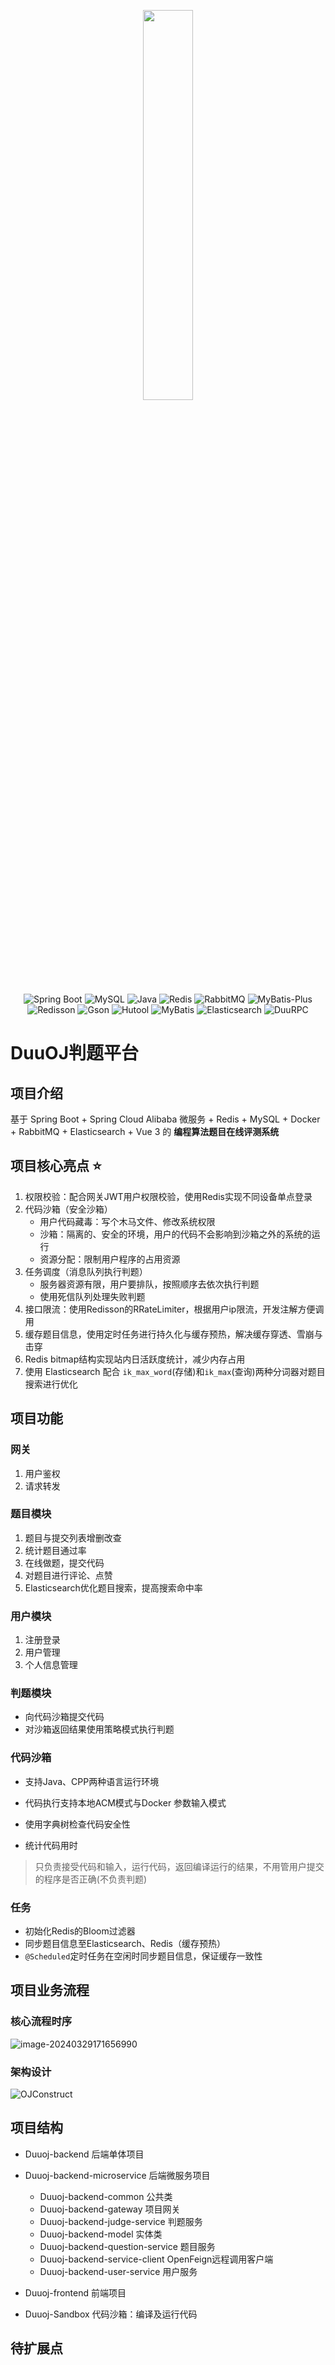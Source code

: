  <p align=center><img src="https://cdn.jsdelivr.net/gh/0oHo0/Picture@main/img/202312181036449.jpg#pic_center" style="width: 40%;" /></p>
<p align="center">
<a>
    <img src="https://img.shields.io/badge/Spring Boot-2.7.2-brightgreen.svg" alt="Spring Boot">
    <img src="https://img.shields.io/badge/MySQL-8.0.20-orange.svg" alt="MySQL">
    <img src="https://img.shields.io/badge/Java-1.8-blue.svg" alt="Java">
    <img src="https://img.shields.io/badge/Redis-5.0.14-red.svg" alt="Redis">
    <img src="https://img.shields.io/badge/RabbitMQ-3.9.11-orange.svg" alt="RabbitMQ">
    <img src="https://img.shields.io/badge/MyBatis--Plus-3.5.2-blue.svg" alt="MyBatis-Plus">
    <img src="https://img.shields.io/badge/Redisson-3.21.3-yellow.svg" alt="Redisson">
    <img src="https://img.shields.io/badge/Gson-3.9.1-blue.svg" alt="Gson">
    <img src="https://img.shields.io/badge/Hutool-5.8.8-green.svg" alt="Hutool">
    <img src="https://img.shields.io/badge/MyBatis-2.2.2-yellow.svg" alt="MyBatis">
     <img src="https://img.shields.io/badge/Elasticsearch-7.17.9-blue.svg" alt="Elasticsearch">
     <img src="https://img.shields.io/badge/DuuRPC-0.0.1-green.svg" alt="DuuRPC">
</a>
</p>




#    DuuOJ判题平台

##  项目介绍

基于 Spring Boot + Spring Cloud Alibaba 微服务 + Redis + MySQL + Docker + RabbitMQ + Elasticsearch + Vue 3 的 **编程算法题目在线评测系统** 

## 项目核心亮点 ⭐

1. 权限校验：配合网关JWT用户权限校验，使用Redis实现不同设备单点登录
2. 代码沙箱（安全沙箱）
   - 用户代码藏毒：写个木马文件、修改系统权限
   - 沙箱：隔离的、安全的环境，用户的代码不会影响到沙箱之外的系统的运行
   - 资源分配：限制用户程序的占用资源
3. 任务调度（消息队列执行判题）
   - 服务器资源有限，用户要排队，按照顺序去依次执行判题
   - 使用死信队列处理失败判题
4. 接口限流：使用Redisson的RRateLimiter，根据用户ip限流，开发注解方便调用
5. 缓存题目信息，使用定时任务进行持久化与缓存预热，解决缓存穿透、雪崩与击穿
6. Redis bitmap结构实现站内日活跃度统计，减少内存占用
7. 使用 Elasticsearch 配合 `ik_max_word`(存储)和`ik_max`(查询)两种分词器对题目搜索进行优化

##  项目功能

### 网关

1. 用户鉴权
2. 请求转发

### 题目模块

1. 题目与提交列表增删改查
2. 统计题目通过率
3. 在线做题，提交代码
4. 对题目进行评论、点赞
5. Elasticsearch优化题目搜索，提高搜索命中率

### 用户模块

1. 注册登录
2. 用户管理
3. 个人信息管理

### 判题模块

- 向代码沙箱提交代码
- 对沙箱返回结果使用策略模式执行判题

### 代码沙箱

- 支持Java、CPP两种语言运行环境

- 代码执行支持本地ACM模式与Docker 参数输入模式
- 使用字典树检查代码安全性
- 统计代码用时

> 只负责接受代码和输入，运行代码，返回编译运行的结果，不用管用户提交的程序是否正确(不负责判题)

### 任务

- 初始化Redis的Bloom过滤器
- 同步题目信息至Elasticsearch、Redis（缓存预热）
- `@Scheduled`定时任务在空闲时同步题目信息，保证缓存一致性

##   项目业务流程

### 核心流程时序

![image-20240329171656990](https://cdn.jsdelivr.net/gh/0oHo0/Picture@main/img/202403291716119.png)

### 架构设计

![OJConstruct](https://cdn.jsdelivr.net/gh/0oHo0/Picture@main/img/202403292014021.png)

## 项目结构

- Duuoj-backend  后端单体项目

- Duuoj-backend-microservice  后端微服务项目
  - Duuoj-backend-common 公共类
  - Duuoj-backend-gateway 项目网关
  - Duuoj-backend-judge-service 判题服务
  - Duuoj-backend-model  实体类  
  - Duuoj-backend-question-service 题目服务
  - Duuoj-backend-service-client  OpenFeign远程调用客户端
  - Duuoj-backend-user-service 用户服务
  
- Duuoj-frontend  前端项目

- Duuoj-Sandbox 代码沙箱：编译及运行代码

## 待扩展点  

